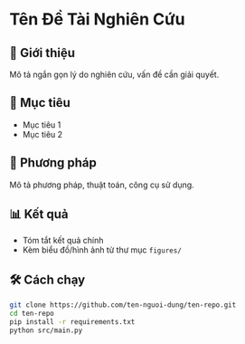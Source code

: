# Tên Đề Tài Nghiên Cứu

## 📌 Giới thiệu
Mô tả ngắn gọn lý do nghiên cứu, vấn đề cần giải quyết.

## 🎯 Mục tiêu
- Mục tiêu 1
- Mục tiêu 2

## 🧪 Phương pháp
Mô tả phương pháp, thuật toán, công cụ sử dụng.

## 📊 Kết quả
- Tóm tắt kết quả chính
- Kèm biểu đồ/hình ảnh từ thư mục `figures/`

## 🛠 Cách chạy
```bash
git clone https://github.com/ten-nguoi-dung/ten-repo.git
cd ten-repo
pip install -r requirements.txt
python src/main.py
